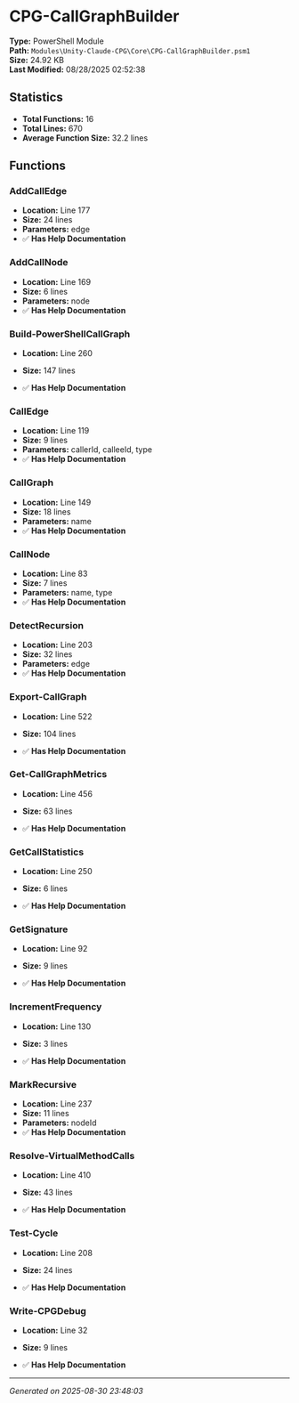 # CPG-CallGraphBuilder

**Type:** PowerShell Module  
**Path:** `Modules\Unity-Claude-CPG\Core\CPG-CallGraphBuilder.psm1`  
**Size:** 24.92 KB  
**Last Modified:** 08/28/2025 02:52:38  

## Statistics

- **Total Functions:** 16
- **Total Lines:** 670
- **Average Function Size:** 32.2 lines

## Functions


### AddCallEdge

- **Location:** Line 177
- **Size:** 24 lines
- **Parameters:** edge
- ✅ **Has Help Documentation** 
### AddCallNode

- **Location:** Line 169
- **Size:** 6 lines
- **Parameters:** node
- ✅ **Has Help Documentation** 
### Build-PowerShellCallGraph

- **Location:** Line 260
- **Size:** 147 lines

- ✅ **Has Help Documentation** 
### CallEdge

- **Location:** Line 119
- **Size:** 9 lines
- **Parameters:** callerId, calleeId, type
- ✅ **Has Help Documentation** 
### CallGraph

- **Location:** Line 149
- **Size:** 18 lines
- **Parameters:** name
- ✅ **Has Help Documentation** 
### CallNode

- **Location:** Line 83
- **Size:** 7 lines
- **Parameters:** name, type
- ✅ **Has Help Documentation** 
### DetectRecursion

- **Location:** Line 203
- **Size:** 32 lines
- **Parameters:** edge
- ✅ **Has Help Documentation** 
### Export-CallGraph

- **Location:** Line 522
- **Size:** 104 lines

- ✅ **Has Help Documentation** 
### Get-CallGraphMetrics

- **Location:** Line 456
- **Size:** 63 lines

- ✅ **Has Help Documentation** 
### GetCallStatistics

- **Location:** Line 250
- **Size:** 6 lines

- ✅ **Has Help Documentation** 
### GetSignature

- **Location:** Line 92
- **Size:** 9 lines

- ✅ **Has Help Documentation** 
### IncrementFrequency

- **Location:** Line 130
- **Size:** 3 lines

- ✅ **Has Help Documentation** 
### MarkRecursive

- **Location:** Line 237
- **Size:** 11 lines
- **Parameters:** nodeId
- ✅ **Has Help Documentation** 
### Resolve-VirtualMethodCalls

- **Location:** Line 410
- **Size:** 43 lines

- ✅ **Has Help Documentation** 
### Test-Cycle

- **Location:** Line 208
- **Size:** 24 lines

- ✅ **Has Help Documentation** 
### Write-CPGDebug

- **Location:** Line 32
- **Size:** 9 lines

- ✅ **Has Help Documentation**

---
*Generated on 2025-08-30 23:48:03*
